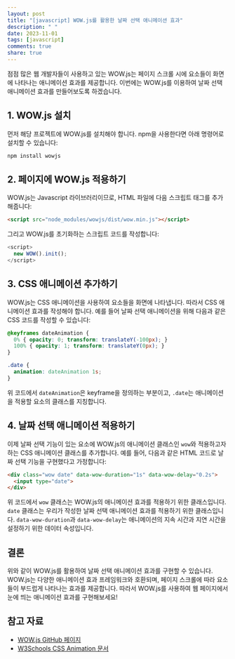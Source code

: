 ```yaml
---
layout: post
title: "[javascript] WOW.js를 활용한 날짜 선택 애니메이션 효과"
description: " "
date: 2023-11-01
tags: [javascript]
comments: true
share: true
---
```


점점 많은 웹 개발자들이 사용하고 있는 WOW.js는 페이지 스크롤 시에 요소들이 화면에 나타나는 애니메이션 효과를 제공합니다. 이번에는 WOW.js를 이용하여 날짜 선택 애니메이션 효과를 만들어보도록 하겠습니다.

## 1. WOW.js 설치

먼저 해당 프로젝트에 WOW.js를 설치해야 합니다. npm을 사용한다면 아래 명령어로 설치할 수 있습니다:

```javascript
npm install wowjs
```

## 2. 페이지에 WOW.js 적용하기

WOW.js는 Javascript 라이브러리이므로, HTML 파일에 다음 스크립트 태그를 추가해줍니다:

```html
<script src="node_modules/wowjs/dist/wow.min.js"></script>
```

그리고 WOW.js를 초기화하는 스크립트 코드를 작성합니다:

```javascript
<script>
  new WOW().init();
</script>
```

## 3. CSS 애니메이션 추가하기

WOW.js는 CSS 애니메이션을 사용하여 요소들을 화면에 나타냅니다. 따라서 CSS 애니메이션 효과를 작성해야 합니다. 예를 들어 날짜 선택 애니메이션을 위해 다음과 같은 CSS 코드를 작성할 수 있습니다:

```css
@keyframes dateAnimation {
  0% { opacity: 0; transform: translateY(-100px); }
  100% { opacity: 1; transform: translateY(0px); }
}

.date {
  animation: dateAnimation 1s;
}
```

위 코드에서 `dateAnimation`은 keyframe을 정의하는 부분이고, `.date`는 애니메이션을 적용할 요소의 클래스를 지칭합니다.

## 4. 날짜 선택 애니메이션 적용하기

이제 날짜 선택 기능이 있는 요소에 WOW.js의 애니메이션 클래스인 `wow`와 적용하고자 하는 CSS 애니메이션 클래스를 추가합니다. 예를 들어, 다음과 같은 HTML 코드로 날짜 선택 기능을 구현했다고 가정합니다:

```html
<div class="wow date" data-wow-duration="1s" data-wow-delay="0.2s">
  <input type="date">
</div>
```

위 코드에서 `wow` 클래스는 WOW.js의 애니메이션 효과를 적용하기 위한 클래스입니다. `date` 클래스는 우리가 작성한 날짜 선택 애니메이션 효과를 적용하기 위한 클래스입니다. `data-wow-duration`과 `data-wow-delay`는 애니메이션의 지속 시간과 지연 시간을 설정하기 위한 데이터 속성입니다.

## 결론

위와 같이 WOW.js를 활용하여 날짜 선택 애니메이션 효과를 구현할 수 있습니다. WOW.js는 다양한 애니메이션 효과 프레임워크와 호환되며, 페이지 스크롤에 따라 요소들이 부드럽게 나타나는 효과를 제공합니다. 따라서 WOW.js를 사용하여 웹 페이지에서 눈에 띄는 애니메이션 효과를 구현해보세요!

## 참고 자료
- [WOW.js GitHub 페이지](https://github.com/matthieua/WOW)
- [W3Schools CSS Animation 문서](https://www.w3schools.com/css/css3_animations.asp)